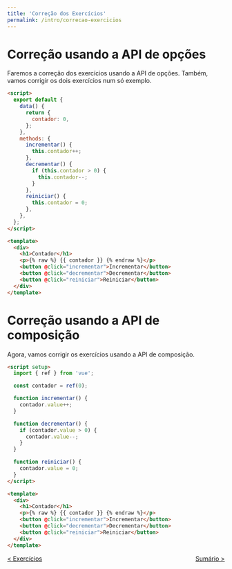 ```yaml
---
title: 'Correção dos Exercícios'
permalink: /intro/correcao-exercicios
---
```


# Correção usando a API de opções

Faremos a correção dos exercícios usando a API de opções. Também, vamos corrigir os dois exercícios num só exemplo.

```html
<script>
  export default {
    data() {
      return {
        contador: 0,
      };
    },
    methods: {
      incrementar() {
        this.contador++;
      },
      decrementar() {
        if (this.contador > 0) {
          this.contador--;
        }
      },
      reiniciar() {
        this.contador = 0;
      },
    },
  };
</script>

<template>
  <div>
    <h1>Contador</h1>
    <p>{% raw %} {{ contador }} {% endraw %}</p>
    <button @click="incrementar">Incrementar</button>
    <button @click="decrementar">Decrementar</button>
    <button @click="reiniciar">Reiniciar</button>
  </div>
</template>
```

# Correção usando a API de composição

Agora, vamos corrigir os exercícios usando a API de composição.

```html
<script setup>
  import { ref } from 'vue';

  const contador = ref(0);

  function incrementar() {
    contador.value++;
  }

  function decrementar() {
    if (contador.value > 0) {
      contador.value--;
    }
  }

  function reiniciar() {
    contador.value = 0;
  }
</script>

<template>
  <div>
    <h1>Contador</h1>
    <p>{% raw %} {{ contador }} {% endraw %}</p>
    <button @click="incrementar">Incrementar</button>
    <button @click="decrementar">Decrementar</button>
    <button @click="reiniciar">Reiniciar</button>
  </div>
</template>
```

<span style="display: flex; justify-content: space-between;"><span>[&lt; Exercícios](exercicios.html 'Voltar')</span> <span>[Sumário &gt;](../ 'Próximo')</span></span>
